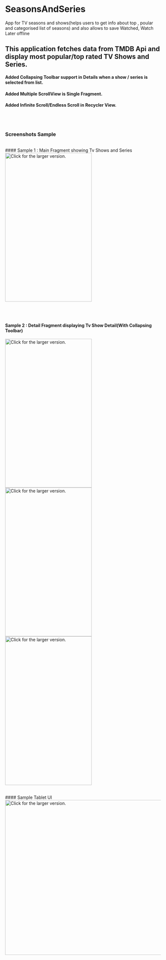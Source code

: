 # SeasonsAndSeries
App for TV seasons and shows(helps users to get info about top , poular and categorised list of seasons) and also allows to save Watched, Watch Later offline

## This application fetches data from TMDB Api and display most popular/top rated TV Shows and Series.

#### Added Collapsing Toolbar support in Details when a show / series is selected from list.
#### Added Multiple ScrollView is Single Fragment.
#### Added Infinite Scroll/Endless Scroll in Recycler View.

<br>
<br>

### Screenshots Sample

<br>
#### Sample 1 : Main Fragment showing Tv Shows and Series
<br>
<a href="https://drive.google.com/uc?export=view&id=0B7g_-2YXAZJqU2hkR1Jod0VQWDA"><img src="https://drive.google.com/uc?export=view&id=0B7g_-2YXAZJqU2hkR1Jod0VQWDA" width="280" height="480" title="Click for the larger version." /></a>

<br><br>

#### Sample 2 : Detail Fragment displaying Tv Show Detail(With Collapsing Toolbar)

<a href="https://drive.google.com/uc?export=view&id=0B7g_-2YXAZJqSW53d2ludzNEeXc"><img src="https://drive.google.com/uc?export=view&id=0B7g_-2YXAZJqSW53d2ludzNEeXc" width="280" height="480" title="Click for the larger version." /></a>
<a href="https://drive.google.com/uc?export=view&id=0B7g_-2YXAZJqV0dFS3lDQS1JRms"><img src="https://drive.google.com/uc?export=view&id=0B7g_-2YXAZJqV0dFS3lDQS1JRms" width="280" height="480" title="Click for the larger version." /></a>
<a href="https://drive.google.com/uc?export=view&id=0B7g_-2YXAZJqajVNRE8wWFpjN1E"><img src="https://drive.google.com/uc?export=view&id=0B7g_-2YXAZJqajVNRE8wWFpjN1E" width="280" height="480" title="Click for the larger version." /></a>

<br>
#### Sample Tablet UI
<a href="https://drive.google.com/uc?export=view&id=0B7g_-2YXAZJqNWFDa0lidDdIcDg"><img src="https://drive.google.com/uc?export=view&id=0B7g_-2YXAZJqNWFDa0lidDdIcDg" width="800" height="500" title="Click for the larger version." /></a>

<br>
